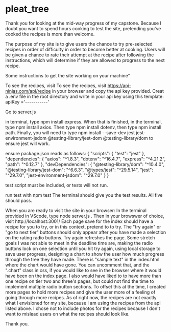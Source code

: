 # pleat_tree

Thank you for looking at the mid-way progress of my capstone. Because I doubt you want to spend hours cooking to test the site, pretending you've cooked the recipes is more than welcome.

The purpose of my site is to give users the chance to try pre-selected recipes in order of difficulty in order to become better at cooking. Users will be given a chance to rate their attempt at the recipe after following the instructions, which will determine if they are allowed to progress to the next recipe.

Some instructions to get the site working on your machine"

To see the recipes, visit To see the recipes, visit https://api-ninjas.com/api/recipe in your browser and copy the api key provided. Creat a .env file in the root directory and write in your api key using this template:
apiKey ='-----------'


Go to server.js


in terminal, type npm install express. When that is finished, in the terminal, type npm install axios. Then type npm install dotenv, then type npm install path. Finally, you will need to type npm install --save-dev jest jest-environment-jsdom @testing-library/jest-dom @testing-library/dom to ensure jest will work.


ensure package.json reads as follows:
{ "scripts": {
  "test": "jest"
},
  "dependencies": {
    "axios": "^1.8.3",
    "dotenv": "^16.4.7",
    "express": "^4.21.2",
    "path": "^0.12.7"
  },
  "devDependencies": {
    "@testing-library/dom": "^10.4.0",
    "@testing-library/jest-dom": "^6.6.3",
    "@types/jest": "^29.5.14",
    "jest": "^29.7.0",
    "jest-environment-jsdom": "^29.7.0"
  }
}

test script must be included, or tests will not run.

run test with npm test
The terminal should give you the test results. All five should pass.

When you are ready to visit the site in your browser:
In the terminal provided in VScode, type node server.js . Then in your browswer of choice, visit http://localhost:3001/
Each page save for the index should have a recipe for you to try, or in this context, pretend to to try. The "try again" or "go to next tier" buttons should only appear after you have made a selection on the rating radio buttons. Try again refreshes the page.
Some stretch goals I was not able to meet in the deadline time are, making the radio buttons lock on one selection until you hit try again, using local storage to save user progress, designing a chart to show the user how much progress through the tree they have made. There is "sample text" in the index.html where the chart would have gone. You can uncomment that, and the ".chart" class in css, if you would like to see in the browser where it would have been on the index page.
I also would have liked to to have more than one recipe on tier two and three's pages, but could not find the time to implement multiple radio button sections. To offset this at the time, I created more pages to hold more recipes and give the user more of a feeling of going through more recipes.
As of right now, the recipes are not exactly what I envisioned for my site, because I am using the recipes from the api listed above. I chose not to include photos for the recipes because I don't want to mislead users on what the recipes should look like.


Thank you.




